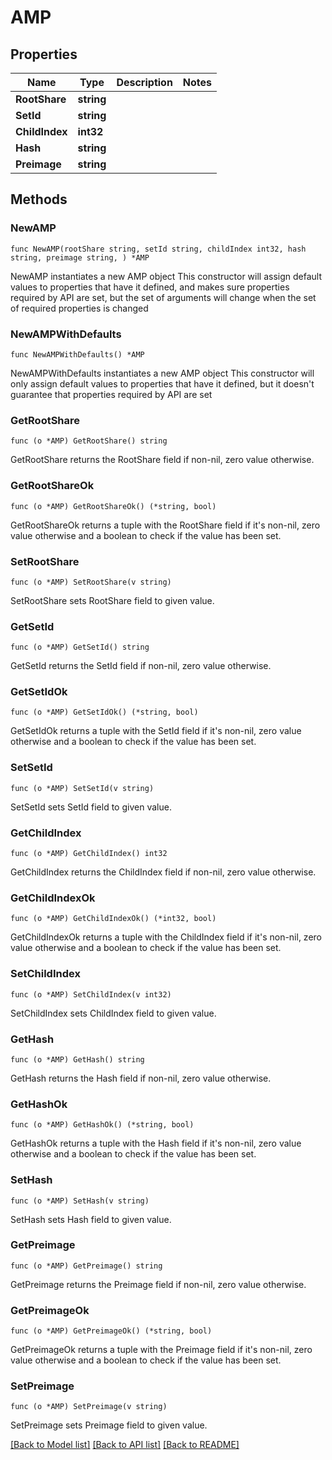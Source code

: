 # AMP

## Properties

Name | Type | Description | Notes
------------ | ------------- | ------------- | -------------
**RootShare** | **string** |  | 
**SetId** | **string** |  | 
**ChildIndex** | **int32** |  | 
**Hash** | **string** |  | 
**Preimage** | **string** |  | 

## Methods

### NewAMP

`func NewAMP(rootShare string, setId string, childIndex int32, hash string, preimage string, ) *AMP`

NewAMP instantiates a new AMP object
This constructor will assign default values to properties that have it defined,
and makes sure properties required by API are set, but the set of arguments
will change when the set of required properties is changed

### NewAMPWithDefaults

`func NewAMPWithDefaults() *AMP`

NewAMPWithDefaults instantiates a new AMP object
This constructor will only assign default values to properties that have it defined,
but it doesn't guarantee that properties required by API are set

### GetRootShare

`func (o *AMP) GetRootShare() string`

GetRootShare returns the RootShare field if non-nil, zero value otherwise.

### GetRootShareOk

`func (o *AMP) GetRootShareOk() (*string, bool)`

GetRootShareOk returns a tuple with the RootShare field if it's non-nil, zero value otherwise
and a boolean to check if the value has been set.

### SetRootShare

`func (o *AMP) SetRootShare(v string)`

SetRootShare sets RootShare field to given value.


### GetSetId

`func (o *AMP) GetSetId() string`

GetSetId returns the SetId field if non-nil, zero value otherwise.

### GetSetIdOk

`func (o *AMP) GetSetIdOk() (*string, bool)`

GetSetIdOk returns a tuple with the SetId field if it's non-nil, zero value otherwise
and a boolean to check if the value has been set.

### SetSetId

`func (o *AMP) SetSetId(v string)`

SetSetId sets SetId field to given value.


### GetChildIndex

`func (o *AMP) GetChildIndex() int32`

GetChildIndex returns the ChildIndex field if non-nil, zero value otherwise.

### GetChildIndexOk

`func (o *AMP) GetChildIndexOk() (*int32, bool)`

GetChildIndexOk returns a tuple with the ChildIndex field if it's non-nil, zero value otherwise
and a boolean to check if the value has been set.

### SetChildIndex

`func (o *AMP) SetChildIndex(v int32)`

SetChildIndex sets ChildIndex field to given value.


### GetHash

`func (o *AMP) GetHash() string`

GetHash returns the Hash field if non-nil, zero value otherwise.

### GetHashOk

`func (o *AMP) GetHashOk() (*string, bool)`

GetHashOk returns a tuple with the Hash field if it's non-nil, zero value otherwise
and a boolean to check if the value has been set.

### SetHash

`func (o *AMP) SetHash(v string)`

SetHash sets Hash field to given value.


### GetPreimage

`func (o *AMP) GetPreimage() string`

GetPreimage returns the Preimage field if non-nil, zero value otherwise.

### GetPreimageOk

`func (o *AMP) GetPreimageOk() (*string, bool)`

GetPreimageOk returns a tuple with the Preimage field if it's non-nil, zero value otherwise
and a boolean to check if the value has been set.

### SetPreimage

`func (o *AMP) SetPreimage(v string)`

SetPreimage sets Preimage field to given value.



[[Back to Model list]](../README.md#documentation-for-models) [[Back to API list]](../README.md#documentation-for-api-endpoints) [[Back to README]](../README.md)


